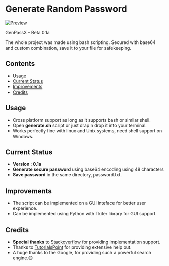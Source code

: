 # Generate Random Password

[![Preview]()]()

GenPassX  - Beta 0.1a 

The whole project was made using bash scripting. Secured with base64 and custom combination, save it to your file for safekeeping.


## Contents

- [Usage](#configuration)
- [Current Status](#current-status)
- [Improvements](#improvements)
- [Credits](#credits)

## Usage
- Cross platform support as long as it supports bash or similar shell.
- Open **generate.sh** script or just drap n drop it into your terminal.
- Works perfectly fine with linux and Unix systems, need shell support on Windows.


## Current Status
- **Version : 0.1a**
- **Generate secure password** using base64 encoding using 48 characters 
- **Save password** in the same directory, password.txt.

## Improvements
- The script can be implemented on a GUI inteface for better user experience.
- Can be implemented using Python with Tkiter library for GUI support.

## Credits

- **Special thanks** to [Stackoverflow](https://stackoverflow.com/) for providing implementation support.
- Thanks to [TutorialsPoint](https://www.tutorialspoint.com/unix/shell_scripting.htm) for providing extensive help out.
- A huge thanks to the Google, for providing such a powerful search engine.😉
